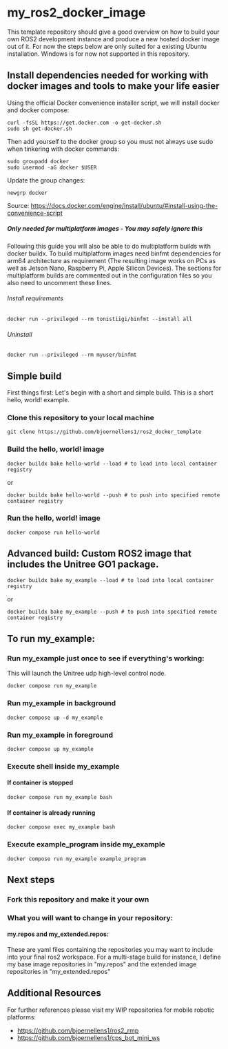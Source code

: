 # my_ros2_docker_image

This template repository should give a good overview on how to build your own ROS2 development instance and produce a new hosted docker image out of it.
For now the steps below are only suited for a existing Ubuntu installation. Windows is for now not supported in this repository.

## Install dependencies needed for working with docker images and tools to make your life easier
Using the official Docker convenience installer script, we will install docker and docker compose:
```
curl -fsSL https://get.docker.com -o get-docker.sh
sudo sh get-docker.sh
```
Then add yourself to the docker group so you must not always use sudo when tinkering with docker commands:
```
sudo groupadd docker
sudo usermod -aG docker $USER
```
Update the group changes:
```
newgrp docker
```
Source: https://docs.docker.com/engine/install/ubuntu/#install-using-the-convenience-script

##### Only needed for multiplatform images - You may safely ignore this
Following this guide you will also be able to do multiplatform builds with docker buildx.
To build multiplatform images need binfmt dependencies for arm64 architecture as requirement (The resulting image works on PCs as well as Jetson Nano, Raspberry Pi, Apple Silicon Devices).
The sections for multiplatform builds are commented out in the configuration files so you also need to uncomment these lines.
###### Install requirements
```
docker run --privileged --rm tonistiigi/binfmt --install all
```
###### Uninstall
```
docker run --privileged --rm myuser/binfmt
```

## Simple build
First things first: Let's begin with a short and simple build. This is a short hello, world! example.
### Clone this repository to your local machine
```
git clone https://github.com/bjoernellens1/ros2_docker_template
```
### Build the hello, world! image
```
docker buildx bake hello-world --load # to load into local container registry
```
or
```
docker buildx bake hello-world --push # to push into specified remote container registry
```
### Run the hello, world! image
```
docker compose run hello-world
```

## Advanced build: Custom ROS2 image that includes the Unitree GO1 package.
```
docker buildx bake my_example --load # to load into local container registry
```
or
```
docker buildx bake my_example --push # to push into specified remote container registry
```
## To run my_example:
### Run my_example just once to see if everything's working:
This will launch the Unitree udp high-level control node.
```
docker compose run my_example
```
### Run my_example in background
```
docker compose up -d my_example
```
### Run my_example in foreground
```
docker compose up my_example
```
### Execute shell inside my_example
#### If container is stopped
```
docker compose run my_example bash
```
#### If container is already running
```
docker compose exec my_example bash
```
### Execute example_program inside my_example
```
docker compose run my_example example_program
```

## Next steps
### Fork this repository and make it your own
### What you will want to change in your repository:
#### my.repos and my_extended.repos:
These are yaml files containing the repositories you may want to include into your final ros2 workspace.
For a multi-stage build for instance, I define my base image repositories in "my.repos" and the extended image repositories in "my_extended.repos"

## Additional Resources
For further references please visit my WIP repositories for mobile robotic platforms:
- https://github.com/bjoernellens1/ros2_rmp
- https://github.com/bjoernellens1/cps_bot_mini_ws
